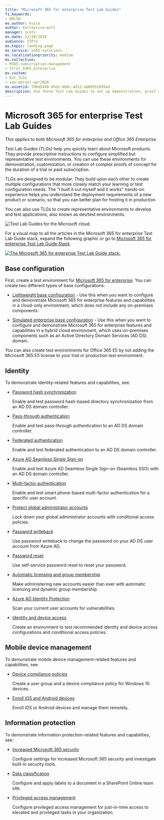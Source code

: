 ```yaml
---
title: "Microsoft 365 for enterprise Test Lab Guides"
f1.keywords:
- NOCSH
ms.author: kvice
author: kelleyvice-msft
manager: scotv
ms.date: 11/20/2019
audience: ITPro
ms.topic: landing-page
ms.service: o365-solutions
ms.localizationpriority: medium
ms.collection: 
- M365-subscription-management
- Strat_O365_Enterprise
ms.custom:
- Ent_TLGs
- seo-marvel-apr2020
ms.assetid: 706d5449-45e5-4b0c-a012-ab60501899ad
description: Use these Test Lab Guides to set up demonstration, proof of concept, or dev/test environments for Microsoft 365 for enterprise.
---
```


# Microsoft 365 for enterprise Test Lab Guides

*This applies to both Microsoft 365 for enterprise and Office 365 Enterprise.*

Test Lab Guides (TLGs) help you quickly learn about Microsoft products. They provide prescriptive instructions to configure simplified but representative test environments. You can use these environments for demonstration, customization, or creation of complex proofs of concept for the duration of a trial or paid subscription.

TLGs are designed to be modular. They build upon each other to create multiple configurations that more closely match your learning or test configuration needs. The "I built it out myself and it works" hands-on experience helps you understand the deployment requirements of a new product or scenario, so that you can better plan for hosting it in production.

You can also use TLGs to create representative environments to develop and test applications, also known as dev/test environments.
  
![Test Lab Guides for the Microsoft cloud.](../media/m365-enterprise-test-lab-guides/cloud-tlg-icon.png)

For a visual map to all the articles in the Microsoft 365 for enterprise Test Lab Guide stack, expand the following graphic or go to [Microsoft 365 for enterprise Test Lab Guide Stack](../downloads/Microsoft365EnterpriseTLGStack.pdf).

[![The Microsoft 365 for enterprise Test Lab Guide stack.](../media/m365-enterprise-test-lab-guides/microsoft-365-enterprise-tlg-stack.png)](../downloads/Microsoft365EnterpriseTLGStack.pdf)

## Base configuration

First, create a test environment for [Microsoft 365 for enterprise](/microsoft-365-enterprise/). You can create two different types of base configurations:

- [Lightweight base configuration](lightweight-base-configuration-microsoft-365-enterprise.md) - Use this when you want to configure and demonstrate Microsoft 365 for enterprise features and capabilities in a cloud-only environment, which does not include any on-premises components.

- [Simulated enterprise base configuration](simulated-ent-base-configuration-microsoft-365-enterprise.md) - Use this when you want to configure and demonstrate Microsoft 365 for enterprise features and capabilities in a hybrid cloud environment, which uses on-premises components such as an Active Directory Domain Services (AD DS) domain.

You can also create test environments for Office 365 E5 by not adding the Microsoft 365 E5 license to your trial or production test environment.
    
## Identity

To demonstrate identity-related features and capabilities, see:

- [Password hash synchronization](password-hash-sync-m365-ent-test-environment.md)
  
   Enable and test password hash-based directory synchronization from an AD DS domain controller.

- [Pass-through authentication](pass-through-auth-m365-ent-test-environment.md)
  
   Enable and test pass-through authentication to an AD DS domain controller.

- [Federated authentication](federated-identity-for-your-microsoft-365-dev-test-environment.md)
  
   Enable and test federated authentication to an AD DS domain controller.

- [Azure AD Seamless Single Sign-on](single-sign-on-m365-ent-test-environment.md)
  
   Enable and test Azure AD Seamless Single Sign-on (Seamless SSO) with an AD DS domain controller.

- [Multi-factor authentication](multi-factor-authentication-microsoft-365-test-environment.md)
  
   Enable and test smart phone-based multi-factor authentication for a specific user account.

- [Protect global administrator accounts](protect-global-administrator-accounts-microsoft-365-test-environment.md)

   Lock down your global administrator accounts with conditional access policies.

- [Password writeback](password-writeback-m365-ent-test-environment.md)

   Use password writeback to change the password on your AD DS user account from Azure AD.

- [Password reset](password-reset-m365-ent-test-environment.md)

   Use self-service password reset to reset your password.

- [Automatic licensing and group membership](automate-licenses-group-membership-microsoft-365-test-environment.md)

   Make administering new accounts easier than ever with automatic licensing and dynamic group membership.

- [Azure AD Identity Protection](azure-ad-identity-protection-microsoft-365-test-environment.md)

   Scan your current user accounts for vulnerabilities.

- [Identity and device access](identity-device-access-m365-test-environment.md)

   Create an environment to test recommended identity and device access configurations and conditional access policies.

## Mobile device management

To demonstrate mobile device management-related features and capabilities, see:

- [Device compliance policies](mam-policies-for-your-microsoft-365-enterprise-dev-test-environment.md)
    
   Create a user group and a device compliance policy for Windows 10 devices.
    
- [Enroll iOS and Android devices](enroll-ios-and-android-devices-in-your-microsoft-enterprise-365-dev-test-environ.md)
   
   Enroll iOS or Android devices and manage them remotely.

## Information protection

To demonstrate information protection-related features and capabilities, see:

- [Increased Microsoft 365 security](increased-o365-security-microsoft-365-enterprise-dev-test-environment.md)
    
   Configure settings for increased Microsoft 365 security and investigate built-in security tools.
  
- [Data classification](data-classification-microsoft-365-enterprise-dev-test-environment.md)
    
   Configure and apply labels to a document in a SharePoint Online team site.
    
- [Privileged access management](privileged-access-microsoft-365-enterprise-dev-test-environment.md)
    
   Configure privileged access management for just-in-time access to elevated and privileged tasks in your organization.